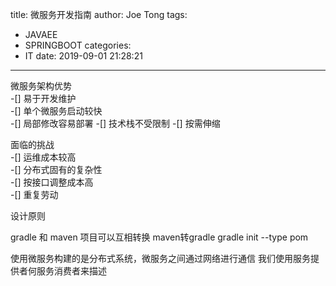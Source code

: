 title: 微服务开发指南
author: Joe Tong
tags:
  - JAVAEE
  - SPRINGBOOT
categories:
  - IT
date: 2019-09-01 21:28:21
---
微服务架构优势  
-[] 易于开发维护  
-[] 单个微服务启动较快  
-[] 局部修改容易部署
-[] 技术栈不受限制
-[] 按需伸缩

面临的挑战  
-[] 运维成本较高  
-[] 分布式固有的复杂性  
-[] 按接口调整成本高  
-[] 重复劳动  

设计原则

gradle 和 maven 项目可以互相转换
maven转gradle
gradle init --type pom

使用微服务构建的是分布式系统，微服务之间通过网络进行通信
我们使用服务提供者何服务消费者来描述
